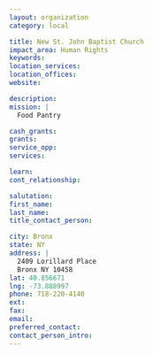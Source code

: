 ```yaml
---
layout: organization
category: local

title: New St. John Baptist Church
impact_area: Human Rights
keywords: 
location_services: 
location_offices: 
website: 

description: 
mission: |
  Food Pantry

cash_grants: 
grants: 
service_opp: 
services: 

learn: 
cont_relationship: 

salutation: 
first_name: 
last_name: 
title_contact_person: 

city: Bronx
state: NY
address: |
  2409 Lorillard Place  
  Bronx NY 10458
lat: 40.856671
lng: -73.888997
phone: 718-220-4140
ext: 
fax: 
email: 
preferred_contact: 
contact_person_intro: 
---
```

